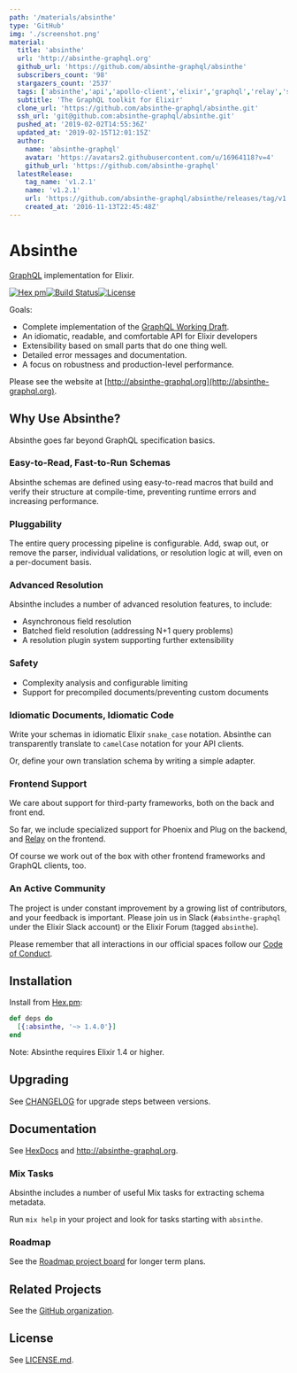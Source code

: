 ```yaml
---
path: '/materials/absinthe'
type: 'GitHub'
img: './screenshot.png'
material:
  title: 'absinthe'
  url: 'http://absinthe-graphql.org'
  github_url: 'https://github.com/absinthe-graphql/absinthe'
  subscribers_count: '98'
  stargazers_count: '2537'
  tags: ['absinthe','api','apollo-client','elixir','graphql','relay','services']
  subtitle: 'The GraphQL toolkit for Elixir'
  clone_url: 'https://github.com/absinthe-graphql/absinthe.git'
  ssh_url: 'git@github.com:absinthe-graphql/absinthe.git'
  pushed_at: '2019-02-02T14:55:36Z'
  updated_at: '2019-02-15T12:01:15Z'
  author:
    name: 'absinthe-graphql'
    avatar: 'https://avatars2.githubusercontent.com/u/16964118?v=4'
    github_url: 'https://github.com/absinthe-graphql'
  latestRelease:
    tag_name: 'v1.2.1'
    name: 'v1.2.1'
    url: 'https://github.com/absinthe-graphql/absinthe/releases/tag/v1.2.1'
    created_at: '2016-11-13T22:45:48Z'
---
```

# Absinthe

[GraphQL](https://facebook.github.io/graphql/) implementation for Elixir.

[![Hex pm](http://img.shields.io/hexpm/v/absinthe.svg?style=flat)](https://hex.pm/packages/absinthe)[![Build Status](https://secure.travis-ci.org/absinthe-graphql/absinthe.svg?branch=master
'Build Status')](https://travis-ci.org/absinthe-graphql/absinthe)[![License](https://img.shields.io/badge/License-MIT-blue.svg)](https://opensource.org/licenses/MIT)

Goals:

- Complete implementation of the [GraphQL Working Draft](https://facebook.github.io/graphql).
- An idiomatic, readable, and comfortable API for Elixir developers
- Extensibility based on small parts that do one thing well.
- Detailed error messages and documentation.
- A focus on robustness and production-level performance.

Please see the website at [http://absinthe-graphql.org](http://absinthe-graphql.org).

## Why Use Absinthe?

Absinthe goes far beyond GraphQL specification basics.

### Easy-to-Read, Fast-to-Run Schemas

Absinthe schemas are defined using easy-to-read macros that build and verify
their structure at compile-time, preventing runtime errors and increasing
performance.

### Pluggability

The entire query processing pipeline is configurable. Add, swap out, or remove
the parser, individual validations, or resolution logic at will, even on a
per-document basis.

### Advanced Resolution

Absinthe includes a number of advanced resolution features, to include:

- Asynchronous field resolution
- Batched field resolution (addressing N+1 query problems)
- A resolution plugin system supporting further extensibility

### Safety

- Complexity analysis and configurable limiting
- Support for precompiled documents/preventing custom documents

### Idiomatic Documents, Idiomatic Code

Write your schemas in idiomatic Elixir `snake_case` notation. Absinthe can
transparently translate to `camelCase` notation for your API clients.

Or, define your own translation schema by writing a simple adapter.

### Frontend Support

We care about support for third-party frameworks, both on the back and
front end.

So far, we include specialized support for Phoenix and Plug on the backend,
and [Relay](https://facebook.github.io/relay/) on the frontend.

Of course we work out of the box with other frontend frameworks and GraphQL
clients, too.

### An Active Community

The project is under constant improvement by a growing list of
contributors, and your feedback is important. Please join us in Slack
(`#absinthe-graphql` under the Elixir Slack account) or the Elixir Forum
(tagged `absinthe`).

Please remember that all interactions in our official spaces follow
our [Code of Conduct](./CODE_OF_CONDUCT.md).

## Installation

Install from [Hex.pm](https://hex.pm/packages/absinthe):

```elixir
def deps do
  [{:absinthe, '~> 1.4.0'}]
end
```

Note: Absinthe requires Elixir 1.4 or higher.

## Upgrading

See [CHANGELOG](./CHANGELOG.md) for upgrade steps between versions.

## Documentation

See [HexDocs](https://hexdocs.pm/absinthe) and <http://absinthe-graphql.org>.

### Mix Tasks

Absinthe includes a number of useful Mix tasks for extracting schema metadata.

Run `mix help` in your project and look for tasks starting with `absinthe`.

### Roadmap

See the [Roadmap project board](https://github.com/absinthe-graphql/absinthe/projects/2) for longer term plans. 

## Related Projects

See the [GitHub organization](https://github.com/absinthe-graphql).

## License

See [LICENSE.md](./LICENSE.md).
